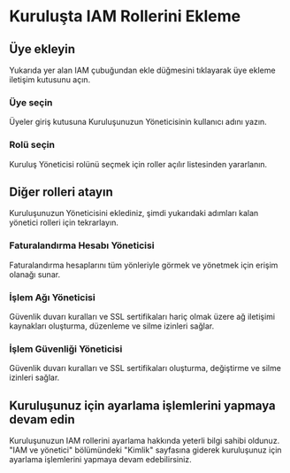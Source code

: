 # Kuruluşta IAM Rollerini Ekleme

## Üye ekleyin

Yukarıda yer alan IAM çubuğundan <walkthrough-spotlight-pointer spotlightid="iam-add-member">ekle düğmesini</walkthrough-spotlight-pointer> tıklayarak üye ekleme iletişim kutusunu açın.

### Üye seçin

Üyeler giriş kutusuna Kuruluşunuzun Yöneticisinin kullanıcı adını yazın.

### Rolü seçin

Kuruluş Yöneticisi rolünü seçmek için roller açılır listesinden yararlanın.

## Diğer rolleri atayın

Kuruluşunuzun Yöneticisini eklediniz, şimdi yukarıdaki adımları kalan yönetici rolleri için tekrarlayın.

### Faturalandırma Hesabı Yöneticisi

Faturalandırma hesaplarını tüm yönleriyle görmek ve yönetmek için erişim olanağı sunar.

### İşlem Ağı Yöneticisi

Güvenlik duvarı kuralları ve SSL sertifikaları hariç olmak üzere ağ iletişimi kaynakları oluşturma, düzenleme ve silme izinleri sağlar.

### İşlem Güvenliği Yöneticisi

Güvenlik duvarı kuralları ve SSL sertifikaları oluşturma, değiştirme ve silme izinleri sağlar.

## Kuruluşunuz için ayarlama işlemlerini yapmaya devam edin

Kuruluşunuzun IAM rollerini ayarlama hakkında yeterli bilgi sahibi oldunuz. "IAM ve yönetici" bölümündeki "Kimlik" sayfasına giderek kuruluşunuz için ayarlama işlemlerini yapmaya devam edebilirsiniz.

<walkthrough-menu-navigation sectionid="IAM_ADMIN_SECTION"></walkthrough-menu-navigation>

